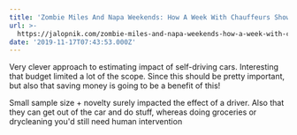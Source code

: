 ```yaml
---
title: 'Zombie Miles And Napa Weekends: How A Week With Chauffeurs Showed The Major'
url: >-
  https://jalopnik.com/zombie-miles-and-napa-weekends-how-a-week-with-chauffe-1839648416
date: '2019-11-17T07:43:53.000Z'
---
```

Very clever approach to estimating impact of self-driving cars. Interesting that budget limited a lot of the scope. Since this should be pretty important, but also that saving money is going to be a benefit of this!

Small sample size + novelty surely impacted the effect of a driver. Also that they can get out of the car and do stuff, whereas doing groceries or drycleaning you'd still need human intervention
